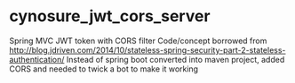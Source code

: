 # cynosure_jwt_cors_server
Spring MVC JWT token with CORS filter
Code/concept borrowed from http://blog.jdriven.com/2014/10/stateless-spring-security-part-2-stateless-authentication/ 
Instead of spring boot converted into maven project, added CORS and needed to twick a bot to make it working
